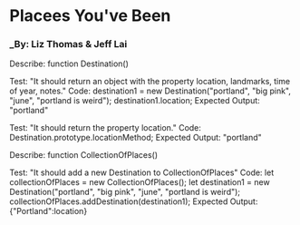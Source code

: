 # Placees You've Been

### _By: Liz Thomas & Jeff Lai


Describe: function Destination()

Test: "It should return an object with the property location, landmarks, time of year, notes."
Code: destination1 = new Destination("portland", "big pink", "june", "portland is weird");
      destination1.location;
Expected Output: "portland"

Test: "It should return the property location."
Code: Destination.prototype.locationMethod;
Expected Output: "portland"

Describe: function CollectionOfPlaces()

Test: "It should add a new Destination to CollectionOfPlaces"
Code: 
let collectionOfPlaces = new CollectionOfPlaces();
let destination1 = new Destination("portland", "big pink", "june", "portland is weird");
collectionOfPlaces.addDestination(destination1);
Expected Output: {"Portland":location}
